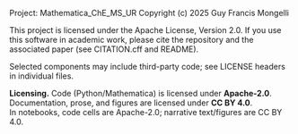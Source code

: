 Project: Mathematica_ChE_MS_UR
Copyright (c) 2025 Guy Francis Mongelli

This project is licensed under the Apache License, Version 2.0.
If you use this software in academic work, please cite the repository and the associated paper (see CITATION.cff and README).

Selected components may include third-party code; see LICENSE headers in individual files.

**Licensing.** Code (Python/Mathematica) is licensed under **Apache-2.0**.  
Documentation, prose, and figures are licensed under **CC BY 4.0**.  
In notebooks, code cells are Apache-2.0; narrative text/figures are CC BY 4.0.

